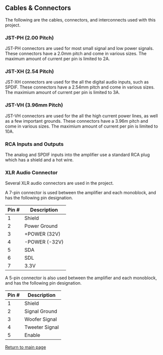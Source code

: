 ## Cables & Connectors

The following are the cables, connectors, and interconnects used with this project.

### JST-PH (2.00 Pitch)

JST-PH connectors are used for most small signal and low power signals. These connectors have a 2.0mm pitch and come in various sizes.  The maximum amount of current per pin is limited to 2A.

### JST-XH (2.54 Pitch)

JST-XH connectors are used for the all the digital audio inputs, such as SPDIF. These connectors have a 2.54mm pitch and come in various sizes.  The maximium amount of current per pin is limited to 3A.

### JST-VH (3.96mm Pitch)

JST-VH connectors are used for the all the high current power lines, as well as a few important grounds. These connectors have a 3.96m pitch and come in various sizes. The maximium amount of current per pin is limited to 10A.

### RCA Inputs and Outputs

The analog and SPDIF inputs into the amplifier use a standard RCA plug which has a shield and a hot wire. 

### XLR Audio Connector

Several XLR audio connectors are used in the project.  

A 7-pin connector is used between the amplifier and each monoblock, and has the following pin designation.

| Pin # | Description |
| ----- | ----------- |
| 1 | Shield |
| 2 | Power Ground |
| 3 | +POWER (32V) |
| 4 | -POWER (-32V) |
| 5 | SDA |
| 6 | SDL |
| 7 | 3.3V |

A 5-pin connector is also used between the amplifier and each monoblock, and has the following pin designation.

| Pin # | Description |
| ----- | ----------- |
| 1 | Shield |
| 2 | Signal Ground |
| 3 | Woofer Signal |
| 4 | Tweeter Signal |
| 5 | Enable |

[Return to main page](/)

